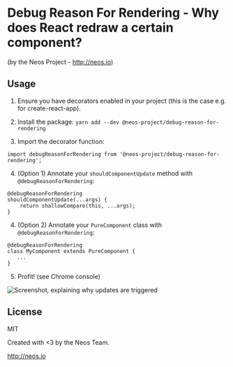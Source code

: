 # Debug Reason For Rendering - Why does React redraw a certain component?

(by the Neos Project - http://neos.io)

## Usage

1. Ensure you have decorators enabled in your project (this is the case e.g. for create-react-app).

2. Install the package: `yarn add --dev @neos-project/debug-reason-for-rendering`

3. Import the decorator function:

```
import debugReasonForRendering from '@neos-project/debug-reason-for-rendering';
```

4. (Option 1) Annotate your `shouldComponentUpdate` method with `@debugReasonForRendering`:

```
@debugReasonForRendering
shouldComponentUpdate(...args) {
    return shallowCompare(this, ...args);
}
```

4. (Option 2) Annotate your `PureComponent` class with `@debugReasonForRendering`:

```
@debugReasonForRendering
class MyComponent extends PureComponent {
   ...
}
```

5. Profit! (see Chrome console)

![Screenshot, explaining why updates are triggered](docs/screenshot.jpg?raw=true "Why is an update triggered?")

## License

MIT

Created with <3 by the Neos Team.

http://neos.io
